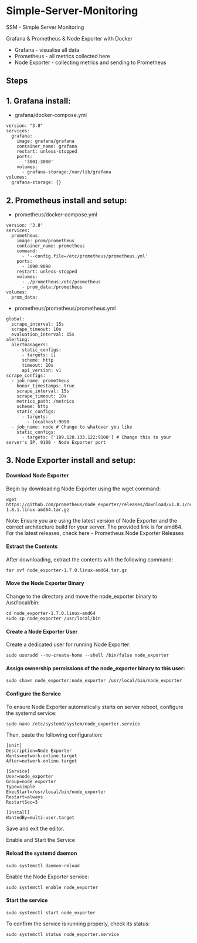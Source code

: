 # Simple-Server-Monitoring
SSM - Simple Server Monitoring

Grafana & Prometheus & Node Exporter with Docker

- Grafana - visualise all data
- Prometheus - all metrics collected here 
- Node Exporter - collecting metrics and sending to Prometheus


## Steps

## 1. Grafana install:
- grafana/docker-compose.yml
```
version: "3.8"
services:
  grafana:
    image: grafana/grafana
    container_name: grafana
    restart: unless-stopped
    ports:
     - '3001:3000'
    volumes:
      - grafana-storage:/var/lib/grafana
volumes:
  grafana-storage: {}
```

## 2. Prometheus install and setup:
- prometheus/docker-compose.yml
```
version: '3.8'
services:
  prometheus:
    image: prom/prometheus
    container_name: prometheus
    command:
      - '--config.file=/etc/prometheus/prometheus.yml'
    ports:
      - 3090:9090
    restart: unless-stopped
    volumes:
      - ./prometheus:/etc/prometheus
      - prom_data:/prometheus
volumes:
  prom_data:
```
- prometheus/prometheus/prometheus.yml
```
global:
  scrape_interval: 15s
  scrape_timeout: 10s
  evaluation_interval: 15s
alerting:
  alertmanagers:
    - static_configs:
      - targets: []
      scheme: http
      timeout: 10s
      api_version: v1
scrape_configs:
  - job_name: prometheus
    honor_timestamps: true
    scrape_interval: 15s
    scrape_timeout: 10s
    metrics_path: /metrics
    scheme: http
    static_configs:
      - targets:
        - localhost:9090
  - job_name: node # Change to whatever you like
    static_configs:
      - targets: ['109.120.133.122:9100'] # Change this to your server's IP, 9100 - Node Exporter port
```

## 3. Node Exporter install and setup:
 
#### Download Node Exporter
Begin by downloading Node Exporter using the wget command:
```
wget https://github.com/prometheus/node_exporter/releases/download/v1.8.1/node_exporter-1.8.1.linux-amd64.tar.gz
```
Note: Ensure you are using the latest version of Node Exporter and the correct architecture build for your server. The provided link is for amd64. For the latest releases, check here - Prometheus Node Exporter Releases

#### Extract the Contents
After downloading, extract the contents with the following command:

```
tar xvf node_exporter-1.7.0.linux-amd64.tar.gz
```
#### Move the Node Exporter Binary
Change to the directory and move the node_exporter binary to /usr/local/bin:

```
cd node_exporter-1.7.0.linux-amd64
sudo cp node_exporter /usr/local/bin
```

#### Create a Node Exporter User
Create a dedicated user for running Node Exporter:

```
sudo useradd --no-create-home --shell /bin/false node_exporter
```

#### Assign ownership permissions of the node_exporter binary to this user:
```
sudo chown node_exporter:node_exporter /usr/local/bin/node_exporter
```
#### Configure the Service
To ensure Node Exporter automatically starts on server reboot, configure the systemd service:
```
sudo nano /etc/systemd/system/node_exporter.service
```
Then, paste the following configuration:
```
[Unit]
Description=Node Exporter
Wants=network-online.target
After=network-online.target

[Service]
User=node_exporter
Group=node_exporter
Type=simple
ExecStart=/usr/local/bin/node_exporter
Restart=always
RestartSec=3

[Install]
WantedBy=multi-user.target
```
Save and exit the editor.

Enable and Start the Service
#### Reload the systemd daemon

```
sudo systemctl daemon-reload
```
Enable the Node Exporter service:

```
sudo systemctl enable node_exporter
```

#### Start the service

```
sudo systemctl start node_exporter
```
To confirm the service is running properly, check its status:
```
sudo systemctl status node_exporter.service
```